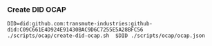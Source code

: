 

### Create DID OCAP

```
DID=did:github.com:transmute-industries:github-did:C09C661E4D924E91430BAC9D6C7255E5A28BFC56
./scripts/ocap/create-did-ocap.sh  $DID ./scripts/ocap/ocap.json
```
